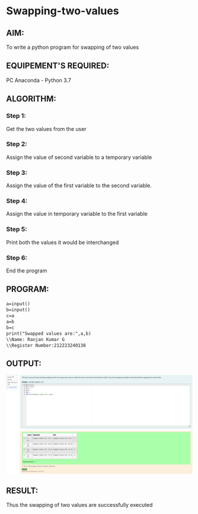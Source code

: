 # Swapping-two-values
## AIM:
To write a python program for swapping of two values
## EQUIPEMENT'S REQUIRED: 
PC
Anaconda - Python 3.7
## ALGORITHM: 
### Step 1:
Get the two values from the user
### Step 2: 
Assign the value of second variable to a temporary variable 
### Step 3: 
Assign the value of the first variable to the second variable.
### Step 4:  
Assign the value in temporary variable to the first variable
### Step 5: 
Print both the values it would be interchanged
### Step 6: 
End the program
## PROGRAM:
```
a=input()
b=input()
c=a
a=b
b=c
print("Swapped values are:",a,b)
\\Name: Ranjan Kumar G
\\Register Number:212223240138
```
## OUTPUT:
![Alt text](<Screenshot 2024-04-04 122548.png>)


## RESULT:
Thus the swapping of two values are successfully executed



